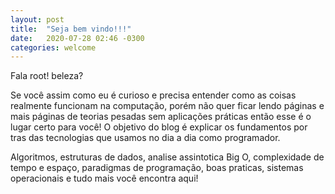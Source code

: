 ```yaml
---
layout: post
title:  "Seja bem vindo!!!"
date:   2020-07-28 02:46 -0300
categories: welcome
---
```

Fala root! beleza?

Se você assim como eu é curioso e precisa entender como as coisas realmente funcionam na computação,
porém não quer ficar lendo páginas e mais páginas de teorias pesadas sem aplicações práticas
então esse é o lugar certo para você! O objetivo do blog é explicar os fundamentos por tras das
tecnologias que usamos no dia a dia como programador.

Algoritmos, estruturas de dados, analise assintotica Big O, complexidade de tempo e espaço, paradigmas de programação, boas praticas, sistemas operacionais e tudo mais você encontra aqui!
